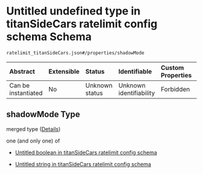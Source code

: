 # Untitled undefined type in titanSideCars ratelimit config schema Schema

```txt
ratelimit_titanSideCars.json#/properties/shadowMode
```



| Abstract            | Extensible | Status         | Identifiable            | Custom Properties | Additional Properties | Access Restrictions | Defined In                                                                                    |
| :------------------ | :--------- | :------------- | :---------------------- | :---------------- | :-------------------- | :------------------ | :-------------------------------------------------------------------------------------------- |
| Can be instantiated | No         | Unknown status | Unknown identifiability | Forbidden         | Allowed               | none                | [ratelimit\_titanSideCars.json\*](../out/ratelimit_titanSideCars.json "open original schema") |

## shadowMode Type

merged type ([Details](ratelimit_titansidecars-properties-shadowmode.md))

one (and only one) of

* [Untitled boolean in titanSideCars ratelimit config schema](ratelimit_titansidecars-properties-shadowmode-oneof-0.md "check type definition")

* [Untitled string in titanSideCars ratelimit config schema](ratelimit_titansidecars-properties-shadowmode-oneof-1.md "check type definition")
